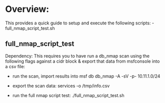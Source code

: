 # Overview:
This provides a quick guide to setup and execute the following scripts:
	- full_nmap_script_test.sh


## full_nmap_script_test
Dependency:  This requires you to have run a db_nmap scan using the following flags against a cidr block & export that data from msfconsole into a csv file:

- run the scan, import results into msf db
db_nmap -A -sV -p- 10.11.1.0/24

- export the scan data:
services -o /tmp/info.csv

- run the full nmap script test:
./full_nmap_script_test.sh